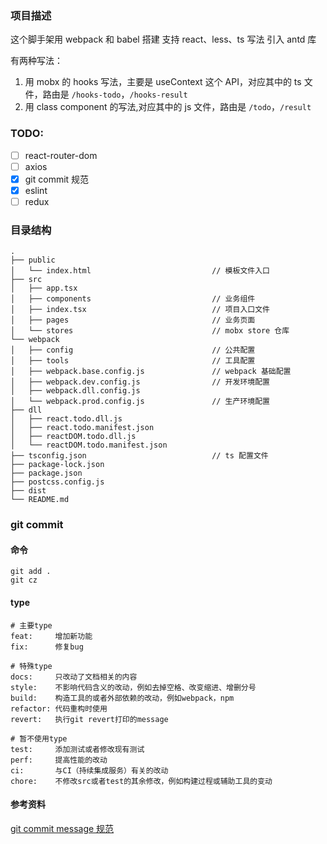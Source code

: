 ### 项目描述

这个脚手架用 webpack 和 babel 搭建
支持 react、less、ts 写法
引入 antd 库

有两种写法：

1. 用 mobx 的 hooks 写法，主要是 useContext 这个 API，对应其中的 ts 文件，路由是 `/hooks-todo`，`/hooks-result`
2. 用 class component 的写法,对应其中的 js 文件，路由是 `/todo`，`/result`

### TODO:

- [ ] react-router-dom
- [ ] axios
- [x] git commit 规范
- [x] eslint
- [ ] redux

### 目录结构

```
.
├── public
│   └── index.html                           // 模板文件入口
├── src
│   ├── app.tsx
│   ├── components                           // 业务组件
│   ├── index.tsx                            // 项目入口文件
│   ├── pages                                // 业务页面
│   └── stores                               // mobx store 仓库
└── webpack
│   ├── config                               // 公共配置
│   ├── tools                                // 工具配置
│   ├── webpack.base.config.js               // webpack 基础配置
│   ├── webpack.dev.config.js                // 开发环境配置
│   ├── webpack.dll.config.js
│   └── webpack.prod.config.js               // 生产环境配置
├── dll
│   ├── react.todo.dll.js
│   ├── react.todo.manifest.json
│   ├── reactDOM.todo.dll.js
│   └── reactDOM.todo.manifest.json
├── tsconfig.json                            // ts 配置文件
├── package-lock.json
├── package.json
├── postcss.config.js
├── dist
└── README.md
```

### git commit

#### 命令

```
git add .
git cz
```

#### type

```
# 主要type
feat:     增加新功能
fix:      修复bug

# 特殊type
docs:     只改动了文档相关的内容
style:    不影响代码含义的改动，例如去掉空格、改变缩进、增删分号
build:    构造工具的或者外部依赖的改动，例如webpack，npm
refactor: 代码重构时使用
revert:   执行git revert打印的message

# 暂不使用type
test:     添加测试或者修改现有测试
perf:     提高性能的改动
ci:       与CI（持续集成服务）有关的改动
chore:    不修改src或者test的其余修改，例如构建过程或辅助工具的变动
```

#### 参考资料

[git commit message 规范](https://juejin.im/post/5d0b3f8c6fb9a07ec07fc5d0)
